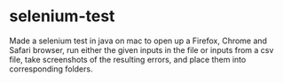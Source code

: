 # selenium-test
Made a selenium test in java on mac to open up a Firefox, Chrome and Safari browser, run either the given inputs in the file or inputs from a csv file, take screenshots of the resulting errors, and place them into corresponding folders.
